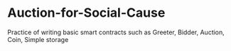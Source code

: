 # Auction-for-Social-Cause
Practice of writing basic smart contracts such as Greeter, Bidder, Auction, Coin, Simple storage
